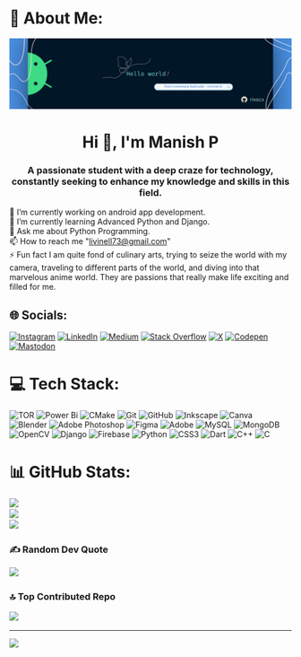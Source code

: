 # 💫 About Me:

![MasterHead](https://github.com/rixscx/rixscx/blob/main/Manish%20P.png)
<h1 align="center">Hi 👋, I'm Manish P</h1>
<h3 align="center">A passionate student with a deep craze for technology, constantly seeking to enhance my knowledge and skills in this field.</h3>

🔭 I’m currently working on android app development.<br>🌱 I’m currently learning Advanced Python and Django.<br>💬 Ask me about Python Programming.<br>📫 How to reach me "livinell73@gmail.com"<br>⚡ Fun fact I am quite fond of culinary arts, trying to seize the world with my camera, traveling to different parts of the world, and diving into that marvelous anime world. They are passions that really make life exciting and filled for me.


## 🌐 Socials:
[![Instagram](https://img.shields.io/badge/Instagram-%23E4405F.svg?logo=Instagram&logoColor=white)](https://instagram.com/slee.pyboy72) [![LinkedIn](https://img.shields.io/badge/LinkedIn-%230077B5.svg?logo=linkedin&logoColor=white)](https://linkedin.com/in/rixscx) [![Medium](https://img.shields.io/badge/Medium-12100E?logo=medium&logoColor=white)](https://medium.com/@livinell73) [![Stack Overflow](https://img.shields.io/badge/-Stackoverflow-FE7A16?logo=stack-overflow&logoColor=white)](https://stackoverflow.com/users/27774558) [![X](https://img.shields.io/badge/X-black.svg?logo=X&logoColor=white)](https://x.com/rixscx) [![Codepen](https://img.shields.io/badge/Codepen-000000?style=for-the-badge&logo=codepen&logoColor=white)](https://codepen.io/rixscx) [![Mastodon](https://img.shields.io/badge/-MASTODON-%232B90D9?style=for-the-badge&logo=mastodon&logoColor=white)](https://mastodon.social/@rixscx) 

# 💻 Tech Stack:
![TOR](https://img.shields.io/badge/tor-%237E4798.svg?style=plastic&logo=tor-project&logoColor=white) ![Power Bi](https://img.shields.io/badge/power_bi-F2C811?style=plastic&logo=powerbi&logoColor=black) ![CMake](https://img.shields.io/badge/CMake-%23008FBA.svg?style=plastic&logo=cmake&logoColor=white) ![Git](https://img.shields.io/badge/git-%23F05033.svg?style=plastic&logo=git&logoColor=white) ![GitHub](https://img.shields.io/badge/github-%23121011.svg?style=plastic&logo=github&logoColor=white) ![Inkscape](https://img.shields.io/badge/Inkscape-e0e0e0?style=plastic&logo=inkscape&logoColor=080A13) ![Canva](https://img.shields.io/badge/Canva-%2300C4CC.svg?style=plastic&logo=Canva&logoColor=white) ![Blender](https://img.shields.io/badge/blender-%23F5792A.svg?style=plastic&logo=blender&logoColor=white) ![Adobe Photoshop](https://img.shields.io/badge/adobe%20photoshop-%2331A8FF.svg?style=plastic&logo=adobe%20photoshop&logoColor=white) ![Figma](https://img.shields.io/badge/figma-%23F24E1E.svg?style=plastic&logo=figma&logoColor=white) ![Adobe](https://img.shields.io/badge/adobe-%23FF0000.svg?style=plastic&logo=adobe&logoColor=white) ![MySQL](https://img.shields.io/badge/mysql-4479A1.svg?style=plastic&logo=mysql&logoColor=white) ![MongoDB](https://img.shields.io/badge/MongoDB-%234ea94b.svg?style=plastic&logo=mongodb&logoColor=white) ![OpenCV](https://img.shields.io/badge/opencv-%23white.svg?style=plastic&logo=opencv&logoColor=white) ![Django](https://img.shields.io/badge/django-%23092E20.svg?style=plastic&logo=django&logoColor=white) ![Firebase](https://img.shields.io/badge/firebase-%23039BE5.svg?style=plastic&logo=firebase) ![Python](https://img.shields.io/badge/python-3670A0?style=plastic&logo=python&logoColor=ffdd54) ![CSS3](https://img.shields.io/badge/css3-%231572B6.svg?style=plastic&logo=css3&logoColor=white) ![Dart](https://img.shields.io/badge/dart-%230175C2.svg?style=plastic&logo=dart&logoColor=white) ![C++](https://img.shields.io/badge/c++-%2300599C.svg?style=plastic&logo=c%2B%2B&logoColor=white) ![C](https://img.shields.io/badge/c-%2300599C.svg?style=plastic&logo=c&logoColor=white)
# 📊 GitHub Stats:
![](https://github-readme-stats.vercel.app/api?username=rixscx&theme=shadow_red&hide_border=false&include_all_commits=true&count_private=true)<br/>
![](https://github-readme-streak-stats.herokuapp.com/?user=rixscx&theme=shadow_red&hide_border=false)<br/>
![](https://github-readme-stats.vercel.app/api/top-langs/?username=rixscx&theme=shadow_red&hide_border=false&include_all_commits=true&count_private=true&layout=compact)

### ✍️ Random Dev Quote
![](https://quotes-github-readme.vercel.app/api?type=horizontal&theme=dark)

### 🔝 Top Contributed Repo
![](https://github-contributor-stats.vercel.app/api?username=rixscx&limit=5&theme=shadow_red&combine_all_yearly_contributions=true)

---
[![](https://visitcount.itsvg.in/api?id=rixscx&icon=10&color=13)](https://visitcount.itsvg.in)

<!-- Proudly created with GPRM ( https://gprm.itsvg.in ) -->
